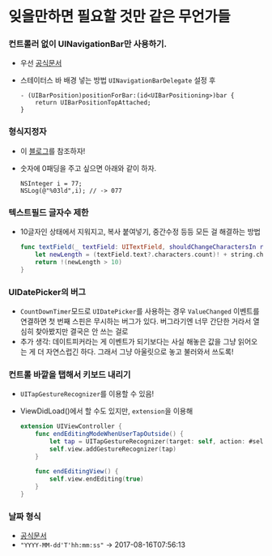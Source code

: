 # 잊을만하면 필요할 것만 같은 무언가들

### 컨트롤러 없이 UINavigationBar만 사용하기.
 - 우선 [공식문서](https://developer.apple.com/reference/uikit/uinavigationbar)
 - 스테이터스 바 배경 넣는 방법 `UINavigationBarDelegate` 설정 후
	
	```objc
	- (UIBarPosition)positionForBar:(id<UIBarPositioning>)bar {
	    return UIBarPositionTopAttached;
	}
	
	```

### 형식지정자
 - 이 [블로그](http://ownstory.tistory.com/18)를 참조하자!
 - 숫자에 0패딩을 주고 싶으면 아래와 같이 하자.
 
	```objc	
	NSInteger i = 77;
	NSLog(@"%03ld",i); // -> 077
	```
	
### 텍스트필드 글자수 제한
 - 10글자인 상태에서 지워지고, 복사 붙여넣기, 중간수정 등등 모든 걸 해결하는 방법

	```swift
	func textField(_ textField: UITextField, shouldChangeCharactersIn range: NSRange, replacementString string: String) -> Bool {
	    let newLength = (textField.text?.characters.count)! + string.characters.count - range.length
	    return !(newLength > 10)
	}
	```

### UIDatePicker의 버그

- `CountDownTimer`모드로 `UIDatePicker`를 사용하는 경우 `ValueChanged` 이벤트를 연결하면 첫 번째 스핀은 무시하는 버그가 있다. 버그라기엔 너무 간단한 거라서 열심히 찾아봤지만 결국은 안 쓰는 걸로
- 추가 생각: 데이트피커라는 게 이벤트가 되기보다는 사실 해놓은 값을 그냥 읽어오는 게 더 자연스럽긴 하다. 그래서 그냥 아울릿으로 놓고 불러와서 쓰도록!

### 컨트롤 바깥을 탭해서 키보드 내리기
- `UITapGestureRecognizer`를 이용할 수 있음!
- ViewDidLoad()에서 할 수도 있지만, `extension`을 이용해 

	```swift
	extension UIViewController {
	    func endEditingModeWhenUserTapOutside() {
	        let tap = UITapGestureRecognizer(target: self, action: #selector(UIViewController.endEditingView))
	        self.view.addGestureRecognizer(tap)
	    }
	    
	    func endEditingView() {
	        self.view.endEditing(true)
	    }
	}
	```
	
	
### 날짜 형식
- [공식문서](https://developer.apple.com/library/content/documentation/Cocoa/Conceptual/DataFormatting/Articles/dfDateFormatting10_4.html#//apple_ref/doc/uid/TP40002369-SW1)
- `"YYYY-MM-dd'T'hh:mm:ss"` -> 2017-08-16T07:56:13